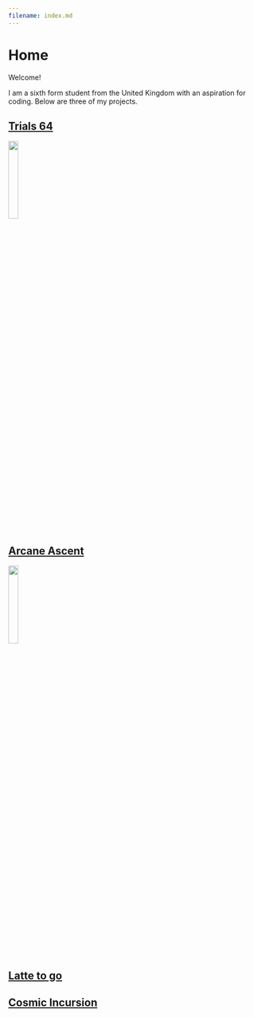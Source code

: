 ```yaml
---
filename: index.md
--- 
```

# Home

Welcome!

I am a sixth form student from the United Kingdom with an aspiration for coding.
Below are three of my projects.

## [Trials 64](https://banres.github.io/Hub/Trials-64/)
<img src="/Hub/Images/JUbTYI.png" width="20%">

## [Arcane Ascent](https://banres.github.io/Hub/Arcane-Ascent/)
<img src="/Hub/Images/ArcaneIcon.PNG" width="20%">

## [Latte to go](https://banres.github.io/Hub/Latte-to-go/)

## [Cosmic Incursion](https://banres.github.io/Hub/cosmic-incursion/)
